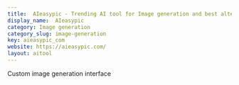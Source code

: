 ```yaml
---
title:  AIeasypic - Trending AI tool for Image generation and best alternatives
display_name:  AIeasypic
category: Image generation
category_slug: image-generation
key: aieasypic_com
website: https://aieasypic.com/
layout: aitool
---
```


Custom image generation interface
